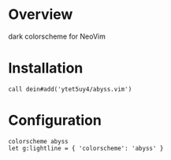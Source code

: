 # Overview
dark colorscheme for NeoVim

# Installation
```vim
call dein#add('ytet5uy4/abyss.vim')
```

# Configuration
```vim
colorscheme abyss
let g:lightline = { 'colorscheme': 'abyss' }
```
